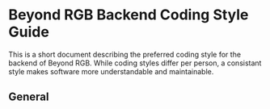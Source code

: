 # Beyond RGB Backend Coding Style Guide

This is a short document describing the preferred coding style for the backend
of Beyond RGB. While coding styles differ per person, a consistant style makes
software more understandable and maintainable.

## General

